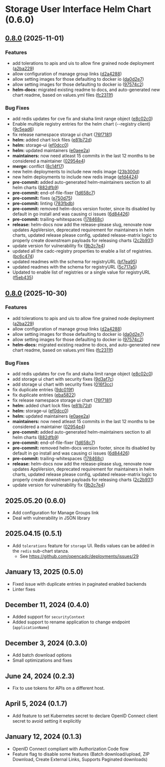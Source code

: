 # Storage User Interface Helm Chart (0.6.0)

## [0.8.0](https://github.com/at88mph/deployments/compare/storageui-0.7.0...storageui-0.8.0) (2025-11-01)


### Features

* add tolerations to apis and uis to allow fine grained node deployment ([a2ba229](https://github.com/at88mph/deployments/commit/a2ba2291ffc4cbb41cf47b0d6f1376c8ec64d3d7))
* allow configuration of manage group links ([d2a4288](https://github.com/at88mph/deployments/commit/d2a4288318b66244484ab3195cace659ffc38f41))
* allow setting images for those defaulting to docker io ([da0d2e7](https://github.com/at88mph/deployments/commit/da0d2e7fbcf90639adc83a47b0517de827929399))
* allow setting images for those defaulting to docker io ([97574c2](https://github.com/at88mph/deployments/commit/97574c274c1bf459951d21edbcf539a0abfe0398))
* **helm-docs:** migrated existing readme to docs, and auto-generated new chart readme, based on values.yml files ([fc2311f](https://github.com/at88mph/deployments/commit/fc2311f11767056b3cc612f45af6e1e87e470ea3))


### Bug Fixes

* add redis updates for cve fix and skaha limit range object ([e8c02c0](https://github.com/at88mph/deployments/commit/e8c02c0e780d7eeebceed6c237e409d5fc84dba5))
* Enable multiple registry entries for the helm chart (--registry client) ([9c5ead6](https://github.com/at88mph/deployments/commit/9c5ead6aa8955bd7537dbbc186abedb0eb8db415))
* fix release namespace storage ui chart ([76f7181](https://github.com/at88mph/deployments/commit/76f71813003cb95a89de3332f59a1387068dbee0))
* **helm:** added chart lock files ([e81b72d](https://github.com/at88mph/deployments/commit/e81b72d06dacf2a2c797afc5368db81f57c95bc1))
* **helm:** storage-ui ([ef0dcc0](https://github.com/at88mph/deployments/commit/ef0dcc0907e24cbc06a61728a93c79ce63a62202))
* **helm:** updated maintainers ([e0aee2a](https://github.com/at88mph/deployments/commit/e0aee2a45b84437f0dda7ad86fb1b7a3853b7c6b))
* **maintainers:** now need atleast 15 commits in the last 12 months to be considered a maintainer ([02954e4](https://github.com/at88mph/deployments/commit/02954e4e190774cf4756e9b3f90594eac2a80499))
* **merge:** conflict ([8c14f17](https://github.com/at88mph/deployments/commit/8c14f1738feba41cd6ae78812b77661e543a2617))
* new helm deployments to include new redis image ([23b300d](https://github.com/at88mph/deployments/commit/23b300d58a1de07ad5ff7c21155b0976fd338518))
* new helm deployments to include new redis image ([efd4424](https://github.com/at88mph/deployments/commit/efd442462b42bcc56b199c2813e5347fcf105e60))
* **pre-commit:** added auto-generated helm-maintainers section to all helm charts ([882dfb9](https://github.com/at88mph/deployments/commit/882dfb9f2cf2f0d1b3615d7768b92a2f39c122b8))
* **pre-commit:** end-of-file-fixer ([1d658c7](https://github.com/at88mph/deployments/commit/1d658c75c74faedd7293d5151be51df295a1ddd9))
* **pre-commit:** fixes ([e750d75](https://github.com/at88mph/deployments/commit/e750d75083368e66196265cd3414e8608d21d6c4))
* **pre-commit:** linting ([783fbdb](https://github.com/at88mph/deployments/commit/783fbdb3cbc9a64f6ec0c0f28635c4600320b326))
* **pre-commit:** removed helm-docs version footer, since its disabled by default in go install and was causing ci issues ([6d84426](https://github.com/at88mph/deployments/commit/6d844263ef0af30047f09e47d6c0c63ae7d1c1c9))
* **pre-commit:** trailing-whitespaces ([178468c](https://github.com/at88mph/deployments/commit/178468c8082ca69a395ebc5e185a2186afbb3335))
* **release:** helm-docs now add the release-please slug, renovate now updates AppVersion, deprecated requirement for maintainers in helm charts, updated release please config, updated release-matrix logic to properly create downstream payloads for releasing charts ([2c2b931](https://github.com/at88mph/deployments/commit/2c2b9313c469475bd2b1f6bcfdb3b041a0f0f715))
* update version for vulnerability fix ([9b2c7e4](https://github.com/at88mph/deployments/commit/9b2c7e44de3390a1c5c5215cce4202b4b588ee8a))
* updated all the cadc-registry properties to enable a list of registries. ([bc6c474](https://github.com/at88mph/deployments/commit/bc6c474311ab548164b280a0ab86477e3e86c5ec))
* updated readmes with the schema for registryURL ([bf7ea95](https://github.com/at88mph/deployments/commit/bf7ea95b02d1a52af4471e5e53e309a624c969b4))
* updated readmes with the schema for registryURL ([5c717a5](https://github.com/at88mph/deployments/commit/5c717a5e2d0e29b30983bfe3f87ae63f9870a050))
* Updated to enable list of registries or a single value for registryURL ([f5eb435](https://github.com/at88mph/deployments/commit/f5eb435ad9d6b7d02638f9e9343c1c03c84d10f3))

## [0.8.0](https://github.com/shinybrar/deployments/compare/storageui-0.7.0...storageui-0.8.0) (2025-10-30)


### Features

* add tolerations to apis and uis to allow fine grained node deployment ([a2ba229](https://github.com/shinybrar/deployments/commit/a2ba2291ffc4cbb41cf47b0d6f1376c8ec64d3d7))
* allow configuration of manage group links ([d2a4288](https://github.com/shinybrar/deployments/commit/d2a4288318b66244484ab3195cace659ffc38f41))
* allow setting images for those defaulting to docker io ([da0d2e7](https://github.com/shinybrar/deployments/commit/da0d2e7fbcf90639adc83a47b0517de827929399))
* allow setting images for those defaulting to docker io ([97574c2](https://github.com/shinybrar/deployments/commit/97574c274c1bf459951d21edbcf539a0abfe0398))
* **helm-docs:** migrated existing readme to docs, and auto-generated new chart readme, based on values.yml files ([fc2311f](https://github.com/shinybrar/deployments/commit/fc2311f11767056b3cc612f45af6e1e87e470ea3))


### Bug Fixes

* add redis updates for cve fix and skaha limit range object ([e8c02c0](https://github.com/shinybrar/deployments/commit/e8c02c0e780d7eeebceed6c237e409d5fc84dba5))
* add storage ui chart with security fixes ([9d3af7c](https://github.com/shinybrar/deployments/commit/9d3af7c8b1ff197adfade1615a7b0fc1868dbdff))
* add storage ui chart with security fixes ([016f3cc](https://github.com/shinybrar/deployments/commit/016f3cced6d4925f5fddbb7f581d96a459ba4765))
* fix duplicate entries ([9dc019f](https://github.com/shinybrar/deployments/commit/9dc019f5067c59053b87724313b80e18fdc9ab12))
* fix duplicate entries ([eba5822](https://github.com/shinybrar/deployments/commit/eba5822eaf3004dae69dfe0612bc9b8e8e1a619d))
* fix release namespace storage ui chart ([76f7181](https://github.com/shinybrar/deployments/commit/76f71813003cb95a89de3332f59a1387068dbee0))
* **helm:** added chart lock files ([e81b72d](https://github.com/shinybrar/deployments/commit/e81b72d06dacf2a2c797afc5368db81f57c95bc1))
* **helm:** storage-ui ([ef0dcc0](https://github.com/shinybrar/deployments/commit/ef0dcc0907e24cbc06a61728a93c79ce63a62202))
* **helm:** updated maintainers ([e0aee2a](https://github.com/shinybrar/deployments/commit/e0aee2a45b84437f0dda7ad86fb1b7a3853b7c6b))
* **maintainers:** now need atleast 15 commits in the last 12 months to be considered a maintainer ([02954e4](https://github.com/shinybrar/deployments/commit/02954e4e190774cf4756e9b3f90594eac2a80499))
* **pre-commit:** added auto-generated helm-maintainers section to all helm charts ([882dfb9](https://github.com/shinybrar/deployments/commit/882dfb9f2cf2f0d1b3615d7768b92a2f39c122b8))
* **pre-commit:** end-of-file-fixer ([1d658c7](https://github.com/shinybrar/deployments/commit/1d658c75c74faedd7293d5151be51df295a1ddd9))
* **pre-commit:** removed helm-docs version footer, since its disabled by default in go install and was causing ci issues ([6d84426](https://github.com/shinybrar/deployments/commit/6d844263ef0af30047f09e47d6c0c63ae7d1c1c9))
* **pre-commit:** trailing-whitespaces ([178468c](https://github.com/shinybrar/deployments/commit/178468c8082ca69a395ebc5e185a2186afbb3335))
* **release:** helm-docs now add the release-please slug, renovate now updates AppVersion, deprecated requirement for maintainers in helm charts, updated release please config, updated release-matrix logic to properly create downstream payloads for releasing charts ([2c2b931](https://github.com/shinybrar/deployments/commit/2c2b9313c469475bd2b1f6bcfdb3b041a0f0f715))
* update version for vulnerability fix ([9b2c7e4](https://github.com/shinybrar/deployments/commit/9b2c7e44de3390a1c5c5215cce4202b4b588ee8a))

## 2025.05.20 (0.6.0)
- Add configuration for Manage Groups link
- Deal with vulnerability in JSON library

## 2025.04.15 (0.5.1)
- Add `tolerations` feature for `storage` UI.  Redis values can be added in the `redis` sub-chart stanza.
  - See https://github.com/opencadc/deployments/issues/29

## January 13, 2025 (0.5.0)
- Fixed issue with duplicate entries in paginated enabled backends
- Linter fixes

## December 11, 2024 (0.4.0)
- Added support for `securityContext`
- Added support to rename application to change endpoint (`applicationName`)

## December 3, 2024 (0.3.0)
* Add batch download options
* Small optimizations and fixes

## June 24, 2024 (0.2.3)
* Fix to use tokens for APIs on a different host.

## April 5, 2024 (0.1.7)
* Add feature to set Kubernetes secret to declare OpenID Connect client secret to avoid setting it explicitly

## January 12, 2024 (0.1.3)
* OpenID Connect compliant with Authorization Code flow
* Feature flag to disable some features (Batch download/upload, ZIP Download, Create External Links, Supports Paginated downloads)
